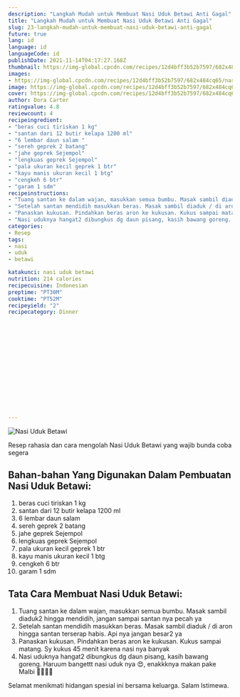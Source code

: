 ```yaml
---
description: "Langkah Mudah untuk Membuat Nasi Uduk Betawi Anti Gagal"
title: "Langkah Mudah untuk Membuat Nasi Uduk Betawi Anti Gagal"
slug: 23-langkah-mudah-untuk-membuat-nasi-uduk-betawi-anti-gagal
future: true
lang: id
language: id
languageCode: id
publishDate: 2021-11-14T04:17:27.168Z 
thumbnail: https://img-global.cpcdn.com/recipes/12d4bff3b52b7597/682x484cq65/nasi-uduk-betawi-foto-resep-utama.webp
images:
- https://img-global.cpcdn.com/recipes/12d4bff3b52b7597/682x484cq65/nasi-uduk-betawi-foto-resep-utama.webp
image: https://img-global.cpcdn.com/recipes/12d4bff3b52b7597/682x484cq65/nasi-uduk-betawi-foto-resep-utama.webp
cover: https://img-global.cpcdn.com/recipes/12d4bff3b52b7597/682x484cq65/nasi-uduk-betawi-foto-resep-utama.webp
author: Dora Carter
ratingvalue: 4.8
reviewcount: 4
recipeingredient:
- "beras cuci tiriskan 1 kg"
- "santan dari 12 butir kelapa 1200 ml"
- "6 lembar daun salam "
- "sereh geprek 2 batang"
- "jahe geprek Sejempol"
- "lengkuas geprek Sejempol"
- "pala ukuran kecil geprek 1 btr"
- "kayu manis ukuran kecil 1 btg"
- "cengkeh 6 btr"
- "garam 1 sdm"
recipeinstructions:
- "Tuang santan ke dalam wajan, masukkan semua bumbu. Masak sambil diaduk2 hingga mendidih, jangan sampai santan nya pecah ya"
- "Setelah santan mendidih masukkan beras. Masak sambil diaduk / di aron hingga santan terserap habis. Api nya jangan besar2 ya"
- "Panaskan kukusan. Pindahkan beras aron ke kukusan. Kukus sampai matang. Sy kukus 45 menit karena nasi nya banyak"
- "Nasi uduknya hangat2 dibungkus dg daun pisang, kasih bawang goreng. Haruum bangettt nasi uduk nya 😍, enakkknya makan pake Malbi 👍🏻👍🏻"
categories:
- Resep
tags:
- nasi
- uduk
- betawi

katakunci: nasi uduk betawi 
nutrition: 214 calories
recipecuisine: Indonesian
preptime: "PT30M"
cooktime: "PT52M"
recipeyield: "2"
recipecategory: Dinner


     
    
    
    
    
    
    
    
    
    
    
      
    
---
```



![Nasi Uduk Betawi](https://img-global.cpcdn.com/recipes/12d4bff3b52b7597/682x484cq65/nasi-uduk-betawi-foto-resep-utama.webp)

Resep rahasia dan cara mengolah  Nasi Uduk Betawi yang wajib bunda coba segera

<!--inarticleads1-->

## Bahan-bahan Yang Digunakan Dalam Pembuatan Nasi Uduk Betawi:

1. beras cuci tiriskan 1 kg
1. santan dari 12 butir kelapa 1200 ml
1. 6 lembar daun salam 
1. sereh geprek 2 batang
1. jahe geprek Sejempol
1. lengkuas geprek Sejempol
1. pala ukuran kecil geprek 1 btr
1. kayu manis ukuran kecil 1 btg
1. cengkeh 6 btr
1. garam 1 sdm



<!--inarticleads2-->

## Tata Cara Membuat Nasi Uduk Betawi:

1. Tuang santan ke dalam wajan, masukkan semua bumbu. Masak sambil diaduk2 hingga mendidih, jangan sampai santan nya pecah ya
1. Setelah santan mendidih masukkan beras. Masak sambil diaduk / di aron hingga santan terserap habis. Api nya jangan besar2 ya
1. Panaskan kukusan. Pindahkan beras aron ke kukusan. Kukus sampai matang. Sy kukus 45 menit karena nasi nya banyak
1. Nasi uduknya hangat2 dibungkus dg daun pisang, kasih bawang goreng. Haruum bangettt nasi uduk nya 😍, enakkknya makan pake Malbi 👍🏻👍🏻




Selamat menikmati hidangan spesial ini bersama keluarga. Salam Istimewa.
